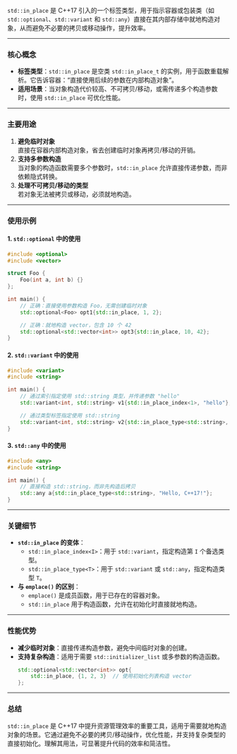 

`std::in_place` 是 C++17 引入的一个标签类型，用于指示容器或包装类（如 `std::optional`、`std::variant` 和 `std::any`）直接在其内部存储中就地构造对象，从而避免不必要的拷贝或移动操作，提升效率。

---

### **核心概念**
- **标签类型**：`std::in_place` 是空类 `std::in_place_t` 的实例，用于函数重载解析。它告诉容器：“直接使用后续的参数在内部构造对象”。
- **适用场景**：当对象构造代价较高、不可拷贝/移动，或需传递多个构造参数时，使用 `std::in_place` 可优化性能。

---

### **主要用途**
1. **避免临时对象**  
   直接在容器内部构造对象，省去创建临时对象再拷贝/移动的开销。
2. **支持多参数构造**  
   当对象的构造函数需要多个参数时，`std::in_place` 允许直接传递参数，而非依赖隐式转换。
3. **处理不可拷贝/移动的类型**  
   若对象无法被拷贝或移动，必须就地构造。

---

### **使用示例**

#### 1. **`std::optional` 中的使用**
```cpp
#include <optional>
#include <vector>

struct Foo {
    Foo(int a, int b) {}
};

int main() {
    // 正确：直接使用参数构造 Foo，无需创建临时对象
    std::optional<Foo> opt1{std::in_place, 1, 2};

    // 正确：就地构造 vector，包含 10 个 42
    std::optional<std::vector<int>> opt3{std::in_place, 10, 42};
}
```

#### 2. **`std::variant` 中的使用**
```cpp
#include <variant>
#include <string>

int main() {
    // 通过索引指定使用 std::string 类型，并传递参数 "hello"
    std::variant<int, std::string> v1{std::in_place_index<1>, "hello"};

    // 通过类型标签指定使用 std::string
    std::variant<int, std::string> v2{std::in_place_type<std::string>, "world"};
}
```

#### 3. **`std::any` 中的使用**
```cpp
#include <any>
#include <string>

int main() {
    // 直接构造 std::string，而非先构造后拷贝
    std::any a{std::in_place_type<std::string>, "Hello, C++17!"};
}
```

---

### **关键细节**
- **`std::in_place` 的变体**：
  - `std::in_place_index<I>`：用于 `std::variant`，指定构造第 `I` 个备选类型。
  - `std::in_place_type<T>`：用于 `std::variant` 或 `std::any`，指定构造类型 `T`。
- **与 `emplace()` 的区别**：
  - `emplace()` 是成员函数，用于已存在的容器对象。
  - `std::in_place` 用于构造函数，允许在初始化时直接就地构造。

---

### **性能优势**
- **减少临时对象**：直接传递构造参数，避免中间临时对象的创建。
- **支持复杂构造**：适用于需要 `std::initializer_list` 或多参数的构造函数。
  ```cpp
  std::optional<std::vector<int>> opt{
      std::in_place, {1, 2, 3}  // 使用初始化列表构造 vector
  };
  ```

---

### **总结**
`std::in_place` 是 C++17 中提升资源管理效率的重要工具，适用于需要就地构造对象的场景。它通过避免不必要的拷贝/移动操作，优化性能，并支持复杂类型的直接初始化。理解其用法，可显著提升代码的效率和简洁性。